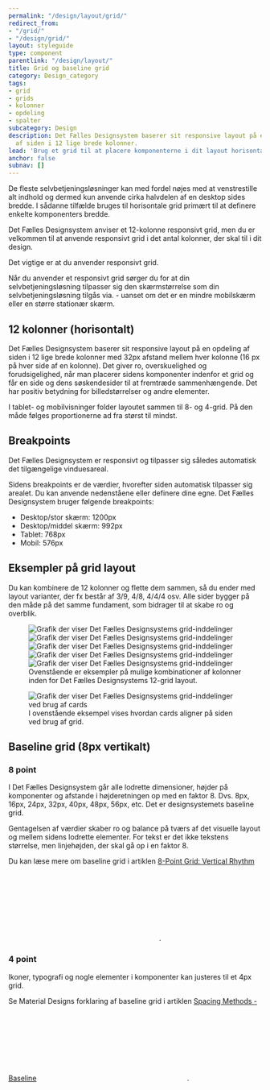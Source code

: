 ```yaml
---
permalink: "/design/layout/grid/"
redirect_from:
- "/grid/"
- "/design/grid/"
layout: styleguide
type: component
parentlink: "/design/layout/"
title: Grid og baseline grid
category: Design_category
tags:
- grid
- grids
- kolonner
- opdeling
- spalter
subcategory: Design
description: Det Fælles Designsystem baserer sit responsive layout på en opdeling
  af siden i 12 lige brede kolonner.
lead: 'Brug et grid til at placere komponenterne i dit layout horisontalt, og brug baseline grid til at skabe en vertikal rytme på siden.'
anchor: false
subnav: []
---
```


De fleste selvbetjeningsløsninger kan med fordel nøjes med at venstrestille alt indhold og dermed kun anvende cirka halvdelen af en desktop sides bredde. I sådanne tilfælde bruges til horisontale grid primært til at definere enkelte komponenters bredde.

Det Fælles Designsystem anviser et 12-kolonne responsivt grid, men du er velkommen til at anvende responsivt grid i det antal kolonner, der skal til i dit design.

Det vigtige er at du anvender responsivt grid.

Når du anvender et responsivt grid sørger du for at din selvbetjeningsløsning tilpasser sig den skærmstørrelse som din selvbetjeningsløsning tilgås via. - uanset om det er en mindre mobilskærm eller en større stationær skærm.

## 12 kolonner (horisontalt)

Det Fælles Designsystem baserer sit responsive layout på en opdeling af siden i 12 lige brede kolonner med 32px afstand mellem hver kolonne (16 px på hver side af en kolonne). Det giver ro, overskuelighed og forudsigelighed, når man placerer sidens komponenter indenfor et grid og får en side og dens søskendesider til at fremtræde sammenhængende. Det har positiv betydning for billedstørrelser og andre elementer.

I tablet- og mobilvisninger folder layoutet sammen til 8- og 4-grid. På den måde følges proportionerne ad fra størst til mindst. 

## Breakpoints

Det Fælles Designsystem er responsivt og tilpasser sig således automatisk det tilgængelige vinduesareal.

Sidens breakpoints er de værdier, hvorefter siden automatisk tilpasser sig arealet. Du kan anvende nedenståene eller definere dine egne. Det Fælles Designsystem bruger følgende breakpoints:

- Desktop/stor skærm: 1200px
- Desktop/middel skærm: 992px
- Tablet: 768px
- Mobil: 576px

## Eksempler på grid layout

Du kan kombinere de 12 kolonner og flette dem sammen, så du ender med layout varianter, der fx består af 3/9, 4/8, 4/4/4 osv. Alle sider bygger på den måde på det samme fundament, som bidrager til at skabe ro og overblik.

<figure>
    <img src="{{ site.baseurl }}/assets/img/descriptionimages/grid-inddelinger.jpg" class="w-percent-30" alt="Grafik der viser Det Fælles Designsystems grid-inddelinger" title="">
    <img src="{{ site.baseurl }}/assets/img/descriptionimages/grid-inddelinger-artikel.jpg" class="w-percent-30" alt="Grafik der viser Det Fælles Designsystems grid-inddelinger" title="">
    <img src="{{ site.baseurl }}/assets/img/descriptionimages/grid-inddelinger-nav1.jpg" class="w-percent-30" alt="Grafik der viser Det Fælles Designsystems grid-inddelinger" title="">
    <img src="{{ site.baseurl }}/assets/img/descriptionimages/grid-inddelinger-nav2.jpg" class="mt-4 w-percent-30" alt="Grafik der viser Det Fælles Designsystems grid-inddelinger" title="">
    <img src="{{ site.baseurl }}/assets/img/descriptionimages/grid-inddelinger-search.jpg" class="mt-4 w-percent-30" alt="Grafik der viser Det Fælles Designsystems grid-inddelinger" title="">
    <figcaption>Ovenstående er eksempler på mulige kombinationer af kolonner inden for Det Fælles Designsystems 12-grid layout.</figcaption>
</figure>

<figure>
    <img src="{{ site.baseurl }}/assets/img/descriptionimages/grid-layout-cards.jpg" class="mt-4 w-percent-30" alt="Grafik der viser Det Fælles Designsystems grid-inddelinger ved brug af cards" title="">
    <figcaption>I ovenstående eksempel vises hvordan cards aligner på siden ved brug af grid.</figcaption>
</figure>

## Baseline grid (8px vertikalt)

### 8 point
I Det Fælles Designsystem går alle lodrette dimensioner, højder på komponenter og afstande i højderetningen op med en faktor 8. Dvs. 8px, 16px, 24px, 32px, 40px, 48px, 56px, etc.  Det er designsystemets baseline grid.

Gentagelsen af værdier skaber ro og balance på tværs af det visuelle layout og mellem sidens lodrette elementer. For tekst er det ikke tekstens størrelse, men linjehøjden, der skal gå op i en faktor 8.

Du kan læse mere om baseline grid i artiklen <a href="https://builttoadapt.io/8-point-grid-vertical-rhythm-90d05ad95032" class="icon-link">8-Point Grid: Vertical Rhythm<svg class="icon-svg" focusable="false" aria-hidden="true" tabindex="-1"><use xlink:href="#open-in-new"></use></svg></a>.

### 4 point
Ikoner, typografi og nogle elementer i komponenter kan justeres til et 4px grid.

Se Material Designs forklaring af baseline grid i artiklen <a href="https://material.io/design/layout/spacing-methods.html#baseline" class="icon-link">Spacing Methods - Baseline<svg class="icon-svg" focusable="false" aria-hidden="true" tabindex="-1"><use xlink:href="#open-in-new"></use></svg></a>.
